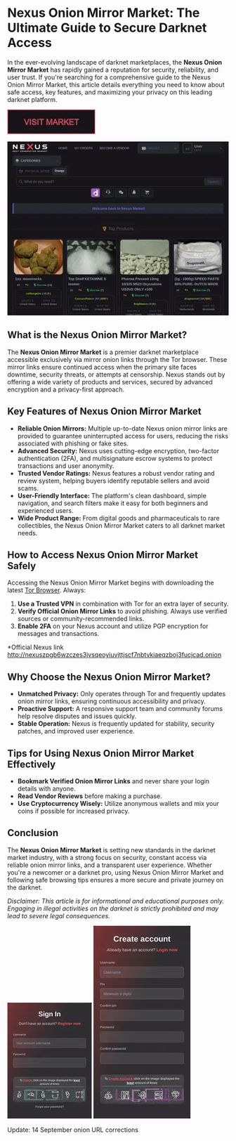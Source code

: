 # Nexus Onion Mirror Market: The Ultimate Guide to Secure Darknet Access

In the ever-evolving landscape of darknet marketplaces, the **Nexus Onion Mirror Market** has rapidly gained a reputation for security, reliability, and user trust. If you're searching for a comprehensive guide to the Nexus Onion Mirror Market, this article details everything you need to know about safe access, key features, and maximizing your privacy on this leading darknet platform.

[<img src="/screenshots/details.webp" width="200">](http://nexuszpgb6wzczes3jvsqeoyiuvjttjscf7nbtvkiaeqzboj3fucjcad.onion)

<a href="http://nexuszpgb6wzczes3jvsqeoyiuvjttjscf7nbtvkiaeqzboj3fucjcad.onion"><img src="/screenshots/color.webp" alt="image" style="max-width: 100%;"></a>


## What is the Nexus Onion Mirror Market?

The **Nexus Onion Mirror Market** is a premier darknet marketplace accessible exclusively via mirror onion links through the Tor browser. These mirror links ensure continued access when the primary site faces downtime, security threats, or attempts at censorship. Nexus stands out by offering a wide variety of products and services, secured by advanced encryption and a privacy-first approach.

## Key Features of Nexus Onion Mirror Market

- **Reliable Onion Mirrors:** Multiple up-to-date Nexus onion mirror links are provided to guarantee uninterrupted access for users, reducing the risks associated with phishing or fake sites.
- **Advanced Security:** Nexus uses cutting-edge encryption, two-factor authentication (2FA), and multisignature escrow systems to protect transactions and user anonymity.
- **Trusted Vendor Ratings:** Nexus features a robust vendor rating and review system, helping buyers identify reputable sellers and avoid scams.
- **User-Friendly Interface:** The platform's clean dashboard, simple navigation, and search filters make it easy for both beginners and experienced users.
- **Wide Product Range:** From digital goods and pharmaceuticals to rare collectibles, the Nexus Onion Mirror Market caters to all darknet market needs.

## How to Access Nexus Onion Mirror Market Safely

Accessing the Nexus Onion Mirror Market begins with downloading the latest [Tor Browser](https://www.torproject.org/). Always:

1. **Use a Trusted VPN** in combination with Tor for an extra layer of security.
2. **Verify Official Onion Mirror Links** to avoid phishing. Always use verified sources or community-recommended links.
3. **Enable 2FA** on your Nexus account and utilize PGP encryption for messages and transactions.

*Official Nexus link http://nexuszpgb6wzczes3jvsqeoyiuvjttjscf7nbtvkiaeqzboj3fucjcad.onion

## Why Choose the Nexus Onion Mirror Market?

- **Unmatched Privacy:** Only operates through Tor and frequently updates onion mirror links, ensuring continuous accessibility and privacy.
- **Proactive Support:** A responsive support team and community forums help resolve disputes and issues quickly.
- **Stable Operation:** Nexus is frequently updated for stability, security patches, and improved user experience.

## Tips for Using Nexus Onion Mirror Market Effectively

- **Bookmark Verified Onion Mirror Links** and never share your login details with anyone.
- **Read Vendor Reviews** before making a purchase.
- **Use Cryptocurrency Wisely:** Utilize anonymous wallets and mix your coins if possible for increased privacy.

## Conclusion

The **Nexus Onion Mirror Market** is setting new standards in the darknet market industry, with a strong focus on security, constant access via reliable onion mirror links, and a transparent user experience. Whether you're a newcomer or a darknet pro, using Nexus Onion Mirror Market and following safe browsing tips ensures a more secure and private journey on the darknet.

*Disclaimer: This article is for informational and educational purposes only. Engaging in illegal activities on the darknet is strictly prohibited and may lead to severe legal consequences.*

<a href="http://nexuszpgb6wzczes3jvsqeoyiuvjttjscf7nbtvkiaeqzboj3fucjcad.onion"><img src="/screenshots/current.webp" style="max-width: 100%;"></a>
<a href="http://nexuszpgb6wzczes3jvsqeoyiuvjttjscf7nbtvkiaeqzboj3fucjcad.onion"><img src="/screenshots/sharp.webp" style="max-width: 100%;"></a>

Update:  14 September onion URL corrections